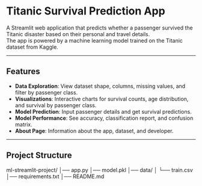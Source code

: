 # Titanic Survival Prediction App

A Streamlit web application that predicts whether a passenger survived the Titanic disaster based on their personal and travel details.  
The app is powered by a machine learning model trained on the Titanic dataset from Kaggle.

---

##  Features

- **Data Exploration**: View dataset shape, columns, missing values, and filter by passenger class.
- **Visualizations**: Interactive charts for survival counts, age distribution, and survival by passenger class.
- **Model Prediction**: Input passenger details and get survival predictions.
- **Model Performance**: See accuracy, classification report, and confusion matrix.
- **About Page**: Information about the app, dataset, and developer.

---

##  Project Structure

ml-streamlit-project/
│── app.py
│── model.pkl
│── data/
│ └── train.csv
│── requirements.txt
│── README.md